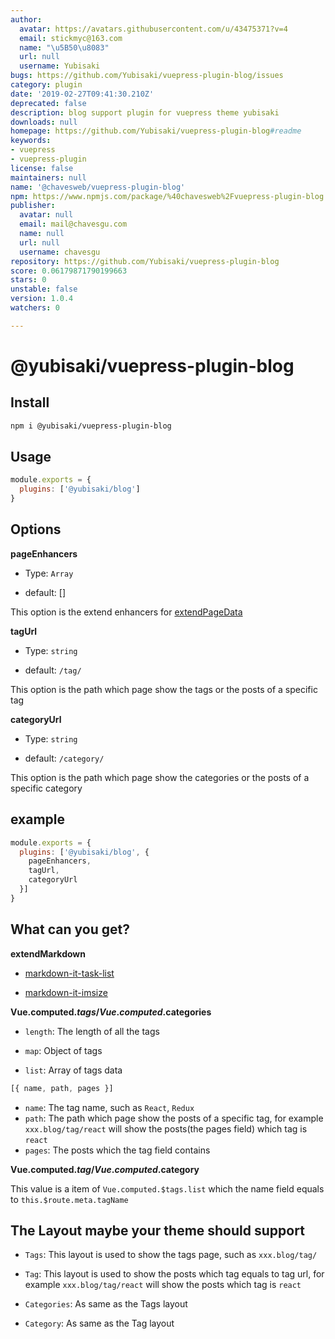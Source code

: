 ```yaml
---
author:
  avatar: https://avatars.githubusercontent.com/u/43475371?v=4
  email: stickmyc@163.com
  name: "\u5B50\u8083"
  url: null
  username: Yubisaki
bugs: https://github.com/Yubisaki/vuepress-plugin-blog/issues
category: plugin
date: '2019-02-27T09:41:30.210Z'
deprecated: false
description: blog support plugin for vuepress theme yubisaki
downloads: null
homepage: https://github.com/Yubisaki/vuepress-plugin-blog#readme
keywords:
- vuepress
- vuepress-plugin
license: false
maintainers: null
name: '@chavesweb/vuepress-plugin-blog'
npm: https://www.npmjs.com/package/%40chavesweb%2Fvuepress-plugin-blog
publisher:
  avatar: null
  email: mail@chavesgu.com
  name: null
  url: null
  username: chavesgu
repository: https://github.com/Yubisaki/vuepress-plugin-blog
score: 0.06179871790199663
stars: 0
unstable: false
version: 1.0.4
watchers: 0

---
```


# @yubisaki/vuepress-plugin-blog

## Install

```bash
npm i @yubisaki/vuepress-plugin-blog
```

## Usage

```js
module.exports = {
  plugins: ['@yubisaki/blog']
}
```

## Options

**pageEnhancers**

- Type: `Array`

- default: []

This option is the extend enhancers for [extendPageData](https://vuepress.vuejs.org/plugin/#extendpagedata)

**tagUrl**

- Type: `string`

- default: `/tag/`

This option is the path which page show the tags or the posts of a specific tag

**categoryUrl**

- Type: `string`

- default: `/category/`

This option is the path which page show the categories or the posts of a specific category

## example

```js
module.exports = {
  plugins: ['@yubisaki/blog', {
    pageEnhancers,
    tagUrl,
    categoryUrl
  }]
}
```

## What can you get?

**extendMarkdown**

- [markdown-it-task-list](https://github.com/revin/markdown-it-task-lists)

- [markdown-it-imsize](https://github.com/tatsy/markdown-it-imsize)

**Vue.computed.$tags/Vue.computed.$categories**

- `length`: The length of all the tags

- `map`: Object of tags

- `list`: Array of tags data
```js
[{ name, path, pages }]
```
  - `name`: The tag name, such as `React`, `Redux`
  - `path`: The path which page show the posts of a specific tag, for example `xxx.blog/tag/react` will show the posts(the pages field) which tag is `react`
  - `pages`: The posts which the tag field contains

**Vue.computed.$tag/Vue.computed.$category**

This value is a item of `Vue.computed.$tags.list` which the name field equals to `this.$route.meta.tagName`

## The Layout maybe your theme should support

- `Tags`: This layout is used to show the tags page, such as `xxx.blog/tag/`

- `Tag`: This layout is used to show the posts which tag equals to tag url, for example `xxx.blog/tag/react` will show the posts which tag is `react`

- `Categories`: As same as the Tags layout

- `Category`: As same as the Tag layout
